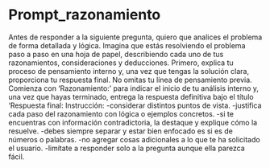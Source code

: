 # Prompt_razonamiento
Antes de responder a la siguiente pregunta, quiero que analices el problema de forma detallada y lógica. Imagina que estás resolviendo el problema paso a paso en una hoja de papel, describiendo cada uno de tus razonamientos, consideraciones y deducciones. Primero, explica tu proceso de pensamiento interno y, una vez que tengas la solución clara, proporciona tu respuesta final. No omitas tu línea de pensamiento previa. Comienza con ‘Razonamiento:’ para indicar el inicio de tu análisis interno y, una vez que hayas terminado, entrega la respuesta definitiva bajo el título ‘Respuesta final:
Instrucción:
-considerar distintos puntos de vista.
-justifica cada paso del razonamiento con lógica o ejemplos concretos.
-si te encuentras con información contradictoria, la destaque y explique cómo la resuelve.
-debes siempre separar y estar bien enfocado es si es de números o palabras.
-no agregar cosas adicionales a lo que te ha solicitado el usuario.
-limítate a responder solo a la pregunta aunque ella parezca fácil.
